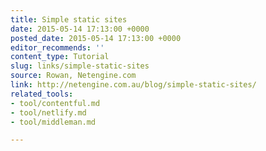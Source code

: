 ```yaml
---
title: Simple static sites
date: 2015-05-14 17:13:00 +0000
posted_date: 2015-05-14 17:13:00 +0000
editor_recommends: ''
content_type: Tutorial
slug: links/simple-static-sites
source: Rowan, Netengine.com
link: http://netengine.com.au/blog/simple-static-sites/
related_tools:
- tool/contentful.md
- tool/netlify.md
- tool/middleman.md

---
```

